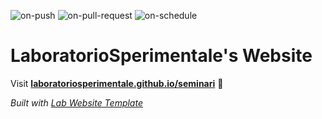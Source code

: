 
  ![on-push](../../actions/workflows/on-push.yaml/badge.svg)
  ![on-pull-request](../../actions/workflows/on-pull-request.yaml/badge.svg)
  ![on-schedule](../../actions/workflows/on-schedule.yaml/badge.svg)

  # LaboratorioSperimentale's Website

  Visit **[laboratoriosperimentale.github.io/seminari](https://laboratoriosperimentale.github.io/seminari)** 🚀

  _Built with [Lab Website Template](https://greene-lab.gitbook.io/lab-website-template-docs)_
